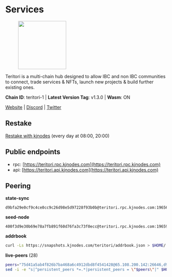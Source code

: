 # Services

<figure><img src="https://raw.githubusercontent.com/kj89/testnet_manuals/main/pingpub/logos/teritori.png" width="150" alt=""><figcaption></figcaption></figure>

Teritori is a multi-chain hub designed to allow IBC and non IBC communities  to connect, trade services & NFTs, launch new projects & build further existing ones.

**Chain ID**: teritori-1 | **Latest Version Tag**: v1.3.0 | **Wasm**: ON

[Website](https://teritori.com) | [Discord](https://discord.gg/teritori) | [Twitter](https://twitter.com/TeritoriNetwork)

## Restake

[Restake with kjnodes](https://restake.app/teritori/torivaloper184ln03hkpt75uhrrr26f66kvcqvf4yn4nc2xjm) (every day at 08:00, 20:00)
## Public endpoints

* rpc: [https://teritori.rpc.kjnodes.com](https://teritori.rpc.kjnodes.com)
* api: [https://teritori.api.kjnodes.com](https://teritori.api.kjnodes.com)

## Peering

**state-sync**

```text
d9bfa29e0cf9c4ce0cc9c26d98e5d97228f93b0b@teritori.rpc.kjnodes.com:19656
```

**seed-node**

```text
400f3d9e30b69e78a7fb891f60d76fa3c73f0ecc@teritori.rpc.kjnodes.com:19659
```

**addrbook**
```bash
curl -Ls https://snapshots.kjnodes.com/teritori/addrbook.json > $HOME/.teritorid/config/addrbook.json
```

**live-peers** (28)
```bash
peers="75d41a5ab4f826b7ba468a6c4912dbd8f4541428@65.108.200.142:26646,d9bfa29e0cf9c4ce0cc9c26d98e5d97228f93b0b@65.109.88.38:19656,7fb5a1a53f481f037487920ed08b0495158e2041@148.251.53.202:26796,efe721a953196d8c5f2375b86dcd54285aec565c@51.158.231.48:26656,920f32f409bbb18b641cdc9513545e2e016c2c62@142.132.203.60:26656,0b27217386756577e1eadf00c4169dc8f041e522@51.210.7.219:26656,26175f13ada3d61c93bca342819fd5dc797bced0@65.109.58.226:28656,406fc7fe86ba396cb7fc8616c546f21a1d3c51cd@89.58.57.158:26656,3594b73f909a9c4b87cfe6a361ef8b2b51124dd5@65.109.69.59:15956,856c165de82fbd0489df9ec6ffaa0958c620e073@198.244.179.127:26656,5a98d637a16b16bf425a4a785c9d11a7d1e5b8a0@65.21.131.215:26736,a25a3a218a699e71e2a64edaa45f457dfd8507ba@65.21.148.206:26656,46b7ae20e3cc4264076a91c3601f3894a021a80d@65.108.6.45:36656,b212d5740b2e11e54f56b072dc13b6134650cfb5@134.65.192.81:26656,722b63e6c65628b929f22013dcbcde980210cb44@176.9.127.54:26656,d856120f262134ebf13e1d2632d778b69e704208@65.108.4.188:15956,5057950d34b67a67325f02949703388c4a35c1dd@154.53.59.87:19656,d956d6180e96c62315a777b1a3ed8f1ebf873e80@38.242.232.202:29656,4b04b3d164dc6dd5bb555a7a106a8d314f30516f@65.21.136.170:53656,8ac41af54dfd91c41de71cde222a55670f2f405d@141.95.65.73:15956,8f28518afd31a42ea81bb3232a50ab0cec4dcdf7@51.158.236.131:26656,fffcd8c41a92e24d67b6d026f556c5afd49db092@45.77.41.21:26656,526d8c7c44f59be9a39d7463c576b68c0db23174@65.108.234.23:15956,94b63fddfc78230f51aeb7ac34b9fb86bd042a77@212.23.222.126:30552,1e08fefb7e8851490d40e804df76d1ac33cb1f0a@38.146.3.175:15956,34b87bdfc1f0b6a11724cf45dda3ee66c9a4691c@38.146.3.176:15956,6ef7a8bc7a3cc0856594f12570e8f2282a099dcf@65.109.93.152:26796,942c99cb9ff717552f884639dda9f52ab66f9726@65.108.134.12:26656"
sed -i -e "s|^persistent_peers *=.*|persistent_peers = \"$peers\"|" $HOME/.teritorid/config/config.toml
```
